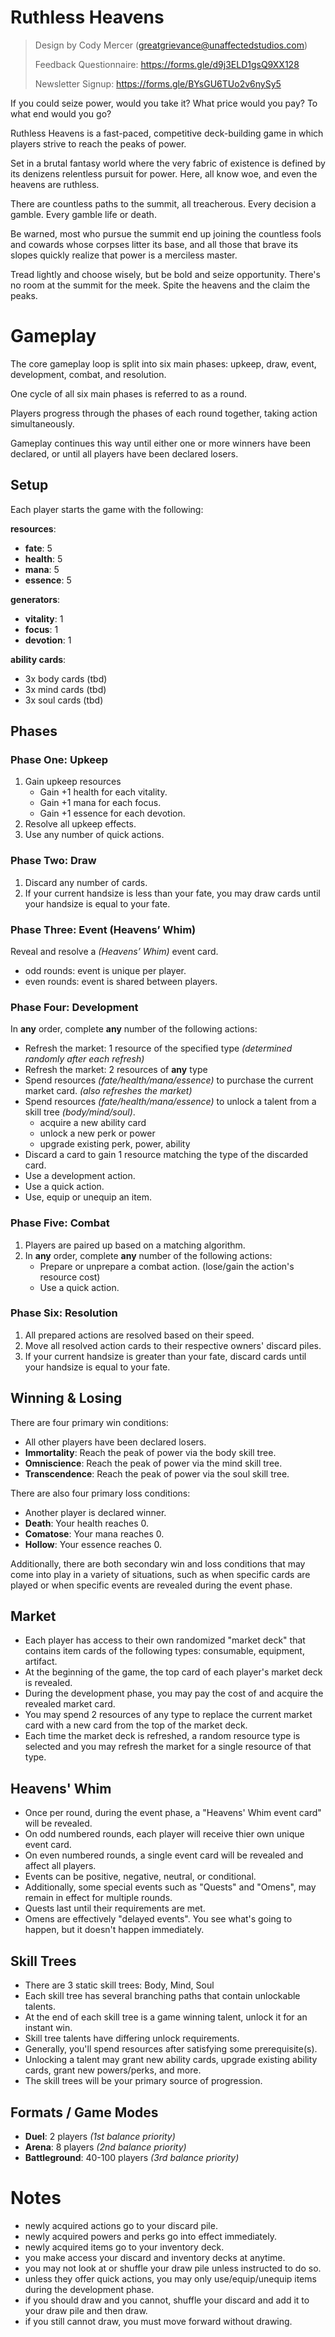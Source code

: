 # Ruthless Heavens

> Design by Cody Mercer (greatgrievance@unaffectedstudios.com)
>
> Feedback Questionnaire: https://forms.gle/d9j3ELD1gsQ9XX128
>
> Newsletter Signup: https://forms.gle/BYsGU6TUo2v6nySy5
                                                 
If you could seize power, would you take it? What price would you pay? To what end would you go?

Ruthless Heavens is a fast-paced, competitive deck-building game in which players strive to reach the peaks of power. 

Set in a brutal fantasy world where the very fabric of existence is defined by its denizens relentless pursuit for power. Here, all know woe, and even the heavens are ruthless.

There are countless paths to the summit, all treacherous. Every decision a gamble. Every gamble life or death.

Be warned, most who pursue the summit end up joining the countless fools and cowards whose corpses litter its base, and all those that brave its slopes quickly realize that power is a merciless master.

Tread lightly and choose wisely, but be bold and seize opportunity. There's no room at the summit for the meek. Spite the heavens and the claim the peaks.

# Gameplay

The core gameplay loop is split into six main phases: upkeep, draw, event, development, combat, and resolution. 

One cycle of all six main phases is referred to as a round. 

Players progress through the phases of each round together, taking action simultaneously. 

Gameplay continues this way until either one or more winners have been declared, or until all players have been declared losers.

## Setup

Each player starts the game with the following:

**resources**:

- **fate**: 5
- **health**: 5
- **mana**: 5
- **essence**: 5

**generators**:

- **vitality**: 1
- **focus**: 1
- **devotion**: 1

**ability cards**:
- 3x body cards (tbd)
- 3x mind cards (tbd)
- 3x soul cards (tbd)

## Phases

### Phase One: Upkeep

1. Gain upkeep resources
    - Gain +1 health for each vitality.
    - Gain +1 mana for each focus.
    - Gain +1 essence for each devotion.
2. Resolve all upkeep effects.
3. Use any number of quick actions.

### Phase Two: Draw

1. Discard any number of cards.
2. If your current handsize is less than your fate, you may draw cards until your handsize is equal to your fate.

### Phase Three: Event (Heavens’ Whim)

Reveal and resolve a *(Heavens’ Whim)* event card.

- odd rounds: event is unique per player.
- even rounds: event is shared between players.

### Phase Four: Development

In **any** order, complete **any** number of the following actions:

- Refresh the market: 1 resource of the specified type *(determined randomly after each refresh)*
- Refresh the market: 2 resources of **any** type
- Spend resources *(fate/health/mana/essence)* to purchase the current market card. *(also refreshes the market)*
- Spend resources *(fate/health/mana/essence)* to unlock a talent from a skill tree *(body/mind/soul)*.
  - acquire a new ability card
  - unlock a new perk or power
  - upgrade existing perk, power, ability
- Discard a card to gain 1 resource matching the type of the discarded card.
- Use a development action.
- Use a quick action.
- Use, equip or unequip an item.

### Phase Five: Combat

1. Players are paired up based on a matching algorithm.
2. In **any** order, complete **any** number of the following actions:
    - Prepare or unprepare a combat action. (lose/gain the action's resource cost)
    - Use a quick action.

### Phase Six: Resolution

1. All prepared actions are resolved based on their speed.
2. Move all resolved action cards to their respective owners' discard piles.
3. If your current handsize is greater than your fate, discard cards until your handsize is equal to your fate.

## Winning & Losing

There are four primary win conditions:

- All other players have been declared losers.
- **Immortality**: Reach the peak of power via the body skill tree.
- **Omniscience**: Reach the peak of power via the mind skill tree.
- **Transcendence**: Reach the peak of power via the soul skill tree.

There are also four primary loss conditions:

- Another player is declared winner.
- **Death**: Your health reaches 0.
- **Comatose**: Your mana reaches 0.
- **Hollow**: Your essence reaches 0.

Additionally, there are both secondary win and loss conditions that may come into play in a variety of situations, such as when specific cards are played or when specific events are revealed during the event phase.

## Market

- Each player has access to their own randomized "market deck" that contains item cards of the following types: consumable, equipment, artifact.
- At the beginning of the game, the top card of each player's market deck is revealed.
- During the development phase, you may pay the cost of and acquire the revealed market card.
- You may spend 2 resources of any type to replace the current market card with a new card from the top of the market deck.
- Each time the market deck is refreshed, a random resource type is selected and you may refresh the market for a single resource of that type.

## Heavens' Whim

- Once per round, during the event phase, a "Heavens' Whim event card" will be revealed.
- On odd numbered rounds, each player will receive thier own unique event card.
- On even numbered rounds, a single event card will be revealed and affect all players.
- Events can be positive, negative, neutral, or conditional.
- Additionally, some special events such as "Quests" and "Omens", may remain in effect for multiple rounds.
- Quests last until their requirements are met.
- Omens are effectively "delayed events". You see what's going to happen, but it doesn't happen immediately.

## Skill Trees

- There are 3 static skill trees: Body, Mind, Soul
- Each skill tree has several branching paths that contain unlockable talents.
- At the end of each skill tree is a game winning talent, unlock it for an instant win.
- Skill tree talents have differing unlock requirements.
- Generally, you'll spend resources after satisfying some prerequisite(s).
- Unlocking a talent may grant new ability cards, upgrade existing ability cards, grant new powers/perks, and more.
- The skill trees will be your primary source of progression.

## Formats / Game Modes

- **Duel**: 2 players *(1st balance priority)*
- **Arena**: 8 players *(2nd balance priority)*
- **Battleground**: 40-100 players *(3rd balance priority)*

# Notes

- newly acquired actions go to your discard pile.
- newly acquired powers and perks go into effect immediately.
- newly acquired items go to your inventory deck.
- you make access your discard and inventory decks at anytime.
- you may not look at or shuffle your draw pile unless instructed to do so.
- unless they offer quick actions, you may only use/equip/unequip items during the development phase.
- if you should draw and you cannot, shuffle your discard and add it to your draw pile and then draw.
- if you still cannot draw, you must move forward without drawing.

